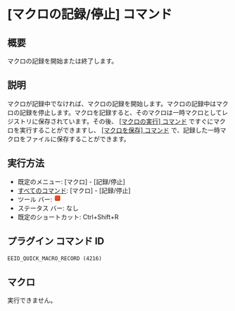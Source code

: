 # \[マクロの記録/停止\] コマンド

## 概要

マクロの記録を開始または終了します。

## 説明

マクロが記録中でなければ、マクロの記録を開始します。マクロの記録中はマクロの記録を停止します。マクロを記録すると、そのマクロは一時マクロとしてレジストリに保存されています。その後、 [\[マクロの実行\] コマンド](quick_macro_run) ですぐにマクロを実行することができますし、 [\[マクロを保存\] コマンド](macro_save) で、記録した一時マクロをファイルに保存することができます。

## 実行方法

- 既定のメニュー: \[マクロ\] \- \[記録/停止\]
- [すべてのコマンド](../../glossary/allcommands): \[マクロ\] \- \[記録/停止\]
- ツール バー: ![](../../images/quickmacrorecord.gif)
- ステータス バー: なし
- 既定のショートカット: Ctrl+Shift+R

## プラグイン コマンド ID

```
EEID_QUICK_MACRO_RECORD (4216)
```

## マクロ

実行できません。
